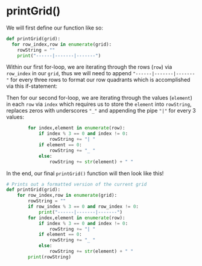 <!--title={Sudoku Solver Lab: printGrid()}-->

<!--badges={Algorithmns:36}-->

<!--concepts{2D Lists}-->

# printGrid()

We will first define our function like so:

```python
def printGrid(grid):
  for row_index,row in enumerate(grid):
    rowString = ""
    print("------|-------|-------")
```

Within our first for-loop, we are iterating through the rows (`row`) via `row_index` in our `grid`, thus we will need to append `"------|-------|-------"` for every three rows to format our row quadrants which is accomplished via this if-statement:

Then for our second for-loop, we are iterating through the values (`element`) in each `row` via `index` which requires us to store the `element` into `rowString`, replaces zeros with underscores `"_"` and appending the pipe `"|"` for every 3 values:

```python
		for index,element in enumerate(row):
			if index % 3 == 0 and index != 0:
				rowString += "| "
			if element == 0:
				rowString += "_ "
			else:
				rowString += str(element) + " "
```

In the end, our final `printGrid()` function will then look like this!

```python
# Prints out a formatted version of the current grid
def printGrid(grid):
	for row_index,row in enumerate(grid):
		rowString = ""
		if row_index % 3 == 0 and row_index != 0:
			print("------|-------|-------")
		for index,element in enumerate(row):
			if index % 3 == 0 and index != 0:
				rowString += "| "
			if element == 0:
				rowString += "_ "
			else:
				rowString += str(element) + " "
		print(rowString)
```

